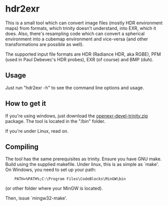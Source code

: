 hdr2exr
=======

This is a small tool which can convert image files (mostly HDR environment maps) from
formats, which trinity doesn't understand, into EXR, which it does.
Also, there's resampling code which can convert a spherical environment into a
cubemap environment and vice-versa (and other transformations are possible as well).

The supported input file formats are HDR (Radiance HDR, aka RGBE),
PFM (used in Paul Debevec's HDR probes), EXR (of course) and BMP (duh).

Usage
-----

Just run "hdr2exr -h" to see the command line options and usage.

How to get it
-------------

If you're using windows, just download the [openexr-devel-trinity.zip](http://raytracing-bg.net/lib/openexr-devel-trinity.zip)
package. The tool is located in the "/bin" folder.

If you're under Linux, read on.

Compiling
---------

The tool has the same prerequisites as trinity. Ensure you have GNU make. Build using the supplied makefile.
Under linux, this is as simple as `make'. On Windows, you need to set up your path:

		PATH=%PATH%;C:\Program Files\CodeBlocks\MinGW\bin

(or other folder where your MinGW is located).

Then, issue `mingw32-make'.
